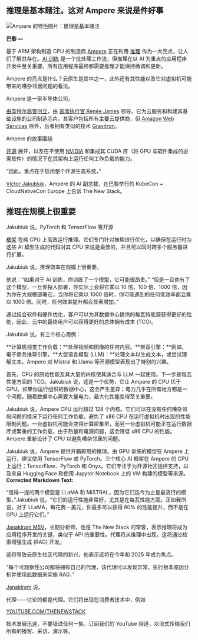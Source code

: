 ## 推理是基本赌注。这对 Ampere 来说是件好事

![Ampere 的特色图片：推理是基本赌注](https://cdn.thenewstack.io/media/2024/05/c259c0c0-table-stakes-2-1024x576.jpg)

**巴黎 —**

基于 ARM 架构制造 CPU 的制造商 [Ampere](https://amperecomputing.com/) 正在利用 [推理](https://thenewstack.io/when-cloud-meets-intelligence-inference-ai-as-a-service/) 作为一大亮点，让人们了解其存在。[AI 训练](https://thenewstack.io/hpc-kubernetes-ai-training-on-3500-gpus/) 是一个批处理工作流，但推理在以 AI 为重点的应用程序开发中至关重要。所有应用程序最终都需要推理才能保持微调和更新。

Ampere 的亮点是什么？云原生是其中之一，此外还有其性能以及它对虚拟机可能带来的嘈杂邻居问题的看法。

Ampere 是一家半导体公司，

[由英特尔高管创立](https://www.reuters.com/technology/oracle-use-amperes-newest-chips-its-cloud-offering-2023-09-20/)，由 [首席执行官 Renée James](https://www.linkedin.com/in/renee-j-james-64182424/) 领导。它为云服务和构建其基础设施的公司制造芯片。其客户包括所有主要云提供商，但 [Amazon Web Services](https://aws.amazon.com/?utm_content=inline+mention) 除外，后者拥有类似的技术 [Gravitron](https://thenewstack.io/amazon-q-a-genai-to-understand-aws-and-your-business-docs/)。

Ampere 的故事围绕

[开源](https://thenewstack.io/open-source/) 展开，以及在不使用 [NVIDIA](https://thenewstack.io/nvidia-wants-to-rewrite-the-software-development-stack/) 和集成其 CUDA 库（将 GPU 与软件集成的必需软件）的情况下在其架构上运行任何工作负载的能力。

“因此，重点在于启用整个开源生态系统，”

[Victor Jakubiuk](https://www.linkedin.com/in/jakubiuk/)，Ampere 的 AI 副总裁，在巴黎举行的 KubeCon + CloudNativeCon Europe 上告诉 The New Stack。

## 推理在规模上很重要

Jakubiuk 说，PyTorch 和 TensorFlow 等开源

[框架](https://thenewstack.io/the-ultimate-guide-to-machine-learning-frameworks/) 在纯 CPU 上高效运行推理。它们专门针对推理进行优化，以确保在运行时为这些 AI 模型生成的代码对其 CPU 来说是最佳的，并且可以同时跨多个服务器进行扩展。

Jakubiuk 说，推理效率在规模上很重要。

他说：“如果对于 AI 训练，你训练了一个模型，它可能很昂贵。” “但是一旦你有了这个模型，一旦你投入部署，你实际上会将它乘以 10 倍、100 倍、1000 倍，因为你在大规模部署它。当你将它乘以 1000 倍时，你可能遇到的任何低效率都会乘以 1000 倍。同时，任何效率提升都会显著增加。”

通过结合软件和硬件优化，客户可以为其数据中心提供的每瓦特能源获得更好的性能，因此，云中的最终用户可以获得更好的总体拥有成本 (TCO)。

Jakubiuk 说，有三个核心用例：

**计算机视觉工作负载：**处理视频和图像的任何内容。**推荐引擎：**例如，电子商务推荐引擎。**大型语言模型 (LLM)：**处理文本以生成文本，或尝试理解文本。Ampere 对 Mistral 和 Llama 等开源模型表现出了特别的兴趣。

首先，CPU 的原始性能及其大量的内核使其适合与 LLM 一起使用。下一步是每瓦性能方面的 TCO。Jakubiuk 说，这是一个优势，它让 Ampere 的 CPU 优于 GPU。如果你运行组织的数据中心，这会产生差异；电力几乎在所有地方都是一个问题。随着数据中心需要大量电力，最大化性能变得至关重要。

Jakubiuk 说，Ampere CPU 运行超过 128 个内核。它们可以在没有任何嘈杂邻居问题的情况下运行任何工作负载，避免了 x86 CPU 在运行虚拟机时出现的性能限制问题。一台虚拟机可能会变得计算密集型，而另一台虚拟机可能正在运行数据库或繁重的工作负载，由于热量和电源问题，这会降低 x86 CPU 的性能。Ampere 重新设计了 CPU 以避免嘈杂邻居的问题。

Jakubiuk 说，Ampere 提供开箱即用的推理。由 GPU 训练的模型在 Ampere 上运行，建议使用 TensorFlow 或 PyTorch。三个核心 AI 框架在 Ampere 的 CPU 上运行：TensorFlow、PyTorch 和 Onyx。它们专注于为开源社区提供支持，以及来自 Hugging Face 和使用 Jupyter Notebook 上的 VM 构建的模型等来源。
**Corrected Markdown Text:**

“值得一提的两个模型是 LLaMA 和 MiSTRAL，因为它们迄今为止是最流行的模型，”Jakubiuk 说。“它们的运行性能非常好，尤其是在每瓦性能方面。正如我所说，对于 LLaMA，每花费一美元，你最多可以获得 80% 的性能提升，而不是在 GPU 上运行它们。”

[Janakiram MSV](https://thenewstack.io/author/janakiram/)，长期分析师，也是 The New Stack 的常客，表示推理将成为应用程序开发的关键，类似于 API 的重要性。代理将从推理中出现，这将通过检索增强生成 (RAG) 开发。

这将导致云原生社区代理的新兴，他表示这将在今年和 2025 年成为焦点。

“每个可观察性公司都将拥有自己的代理，该代理可以发现异常、执行根本原因分析并使用此数据来实施 RAG，”

[Janakiram](https://thenewstack.io/large-language-model-observability-the-breakdown/) 说。

代理——讨论的都是代理。它们将出现在消费者技术中，例如

[YOUTUBE.COM/THENEWSTACK](https://youtube.com/thenewstack?sub_confirmation=1)

技术发展迅速，不要错过任何一集。订阅我们的 YouTube 频道，以流式传输我们所有的播客、采访、演示等。